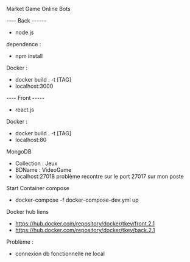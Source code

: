 Market Game Online Bots

---- Back ------
- node.js 

dependence :
- npm install

Docker : 
- docker build . -t [TAG]
- localhost:3000

---- Front -----
- react.js

Docker : 
- docker build . -t [TAG]
- localhost:80

MongoDB 
- Collection : Jeux 
- BDName : VideoGame
- localhost:27018 problème recontre sur le port 27017 sur mon poste 

Start Container compose 
- docker-compose -f docker-compose-dev.yml up

Docker hub liens 
- https://hub.docker.com/repository/docker/tkev/front.2.1
- https://hub.docker.com/repository/docker/tkev/back.2.1

Problème : 
  - connexion db fonctionnelle ne local
